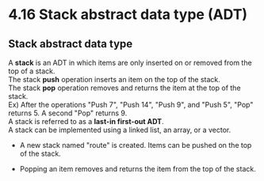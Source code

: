 # 4.16 Stack abstract data type (ADT)

## Stack abstract data type
A **stack** is an ADT in which items are only inserted on or removed from the top of a stack.   
The stack **push** operation inserts an item on the top of the stack.   
The stack **pop** operation removes and returns the item at the top of the stack.   
Ex) After the operations "Push 7", "Push 14", "Push 9", and "Push 5", "Pop" returns 5. A second "Pop" returns 9.   
A stack is referred to as a **last-in first-out ADT**.   
A stack can be implemented using a linked list, an array, or a vector.

* A new stack named "route" is created. Items can be pushed on the top of the stack.



* Popping an item removes and returns the item from the top of the stack.

